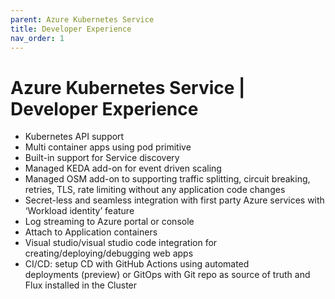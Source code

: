 ```yaml
---
parent: Azure Kubernetes Service
title: Developer Experience
nav_order: 1
---
```

# Azure Kubernetes Service | Developer Experience
* Kubernetes API support
* Multi container apps using pod primitive
* Built-in support for Service discovery
* Managed KEDA add-on for event driven scaling
* Managed OSM add-on to supporting traffic splitting, circuit breaking, retries, TLS, rate limiting without any application code changes
* Secret-less and seamless integration with first party Azure services with ‘Workload identity’ feature
* Log streaming to Azure portal or console
* Attach to Application containers
* Visual studio/visual studio code integration for creating/deploying/debugging web apps
* CI/CD: setup CD with GitHub Actions using automated deployments (preview) or GitOps with Git repo as source of truth and Flux installed in the Cluster
